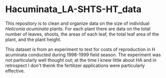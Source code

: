 
# Hacuminata_LA-SHTS-HT_data

<!-- badges: start -->
<!-- badges: end -->

This repository is to clean and organize data on the size of individual _Heliconia acuminata_ plants. For each plant there are data on the total number of leaves, shoots, the areas of each leaf, the total leaf area of the plant, and the plant height.


This dataset is from an experiment to test for costs of reproduction in H acuminata conducted during 1998-1999 field season. The experiment was not particularly well thought out; at the time I knew little about HA and in retrospect I don't theink the fertilizer applications were particularly effective.

